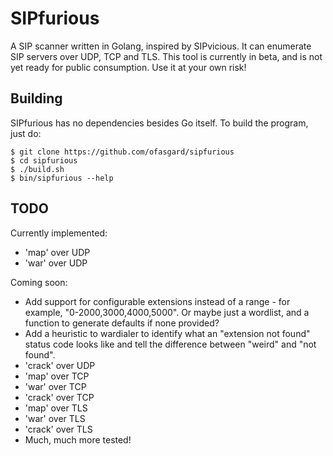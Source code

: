 # SIPfurious

A SIP scanner written in Golang, inspired by SIPvicious. It can enumerate SIP servers over UDP, TCP and TLS. This tool is currently in beta, and is not yet ready for public consumption. Use it at your own risk!

## Building

SIPfurious has no dependencies besides Go itself. To build the program, just do:

```shell
$ git clone https://github.com/ofasgard/sipfurious
$ cd sipfurious
$ ./build.sh
$ bin/sipfurious --help
```

## TODO

Currently implemented:

- 'map' over UDP
- 'war' over UDP

Coming soon:

- Add support for configurable extensions instead of a range - for example, "0-2000,3000,4000,5000". Or maybe just a wordlist, and a function to generate defaults if none provided?
- Add a heuristic to wardialer to identify what an "extension not found" status code looks like and tell the difference between "weird" and "not found".
- 'crack' over UDP
- 'map' over TCP
- 'war' over TCP
- 'crack' over TCP
- 'map' over TLS
- 'war' over TLS
- 'crack' over TLS
- Much, much more tested!

